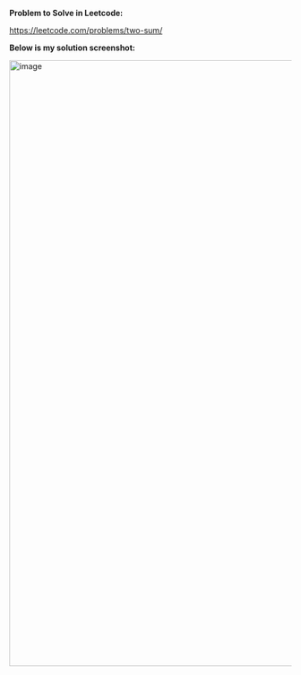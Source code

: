 **Problem to Solve in Leetcode:**

https://leetcode.com/problems/two-sum/

**Below is my solution screenshot:**

<img width="1920" height="1080" alt="image" src="https://github.com/user-attachments/assets/a4093179-5be2-490f-a8ce-512d5057d37d" />
